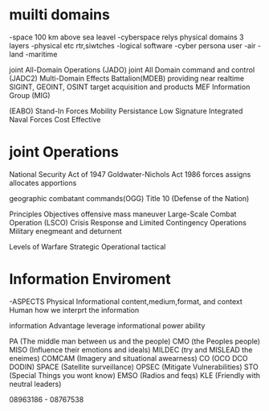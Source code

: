 
# muilti domains
-space
  100 km above sea leavel
-cyberspace
  relys physical domains 
  3 layers
    -physical
      etc rtr,siwtches
    -logical
      software
    -cyber persona
      user
-air
-land
-maritime

joint All-Domain Operations (JADO)
joint All Domain command and control (JADC2)
Multi-Domain Effects Battalion(MDEB)
  providing near realtime SIGINT, GEOINT, OSINT target acquisition and products
MEF Information Group (MIG)

(EABO)
  Stand-In Forces
  Mobility
  Persistance
  Low Signature
  Integrated Naval Forces
  Cost Effective

# joint Operations
National Security Act of 1947
Goldwater-Nichols Act 1986
forces
  assigns
  allocates
  apportions

geographic combatant commands(OGG)
Title 10 (Defense of the Nation)

Principles 
  Objectives
  offensive
  mass
  maneuver
Large-Scale Combat Operation (LSCO)
Crisis Response and Limited Contingency Operations
Military enegmeant and deturnent

Levels of Warfare
  Strategic
  Operational
  tactical

# Information Enviroment
-ASPECTS
  Physical
  Informational
    content,medium,format, and context
  Human
    how we interprt the information

  information Advantage
    leverage
  informational power 
    ability

  PA (The middle man between us and the people)
  CMO (the Peoples people)
  MISO (Influence their emotions and ideals)
  MILDEC (try and MISLEAD the eneimes)
  COMCAM (Imagery and situational awearness)
  CO (OCO DCO DODIN)
  SPACE (Satellite surveillance)
  OPSEC (Mitigate Vulnerabilities)
  STO (Special Things you wont know)
  EMSO (Radios and feqs)
  KLE (Friendly with neutral leaders)
  
08963186 - 08767538

